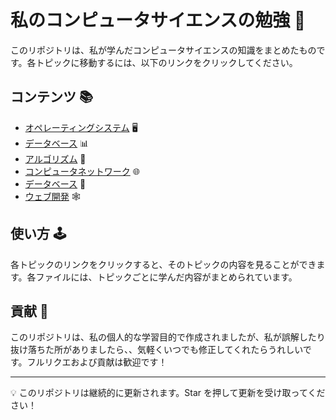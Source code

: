 # 私のコンピュータサイエンスの勉強 🚀

このリポジトリは、私が学んだコンピュータサイエンスの知識をまとめたものです。各トピックに移動するには、以下のリンクをクリックしてください。

## コンテンツ 📚

-   [オペレーティングシステム](./OperatingSystems_jp.md) 🖥️
-   [データベース](./DataStructures_jp.md) 📊
-   [アルゴリズム](./Algorithms_jp.md) 🧮
-   [コンピュータネットワーク](./ComputerNetworks_jp.md) 🌐
-   [データベース](./Databases_jp.md) 💾
-   [ウェブ開発](./WebDevelopment_jp.md) 🕸️

## 使い方 🕹️

各トピックのリンクをクリックすると、そのトピックの内容を見ることができます。各ファイルには、トピックごとに学んだ内容がまとめられています。

## 貢献 🔧

このリポジトリは、私の個人的な学習目的で作成されましたが、私が誤解したり抜け落ちた所がありましたら、、気軽くいつでも修正してくれたらうれしいです。フルリクエおよび貢献は歓迎です！

---

💡 このリポジトリは継続的に更新されます。Star を押して更新を受け取ってください！
